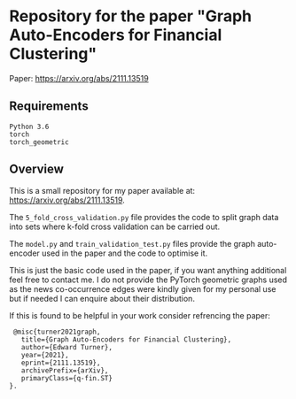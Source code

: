 # Repository for the paper "Graph Auto-Encoders for Financial Clustering"

Paper: https://arxiv.org/abs/2111.13519

## Requirements
```
Python 3.6
torch
torch_geometric
```
## Overview
This is a small repository for my paper available at: https://arxiv.org/abs/2111.13519.

The ```5_fold_cross_validation.py``` file provides the code to split graph data into sets where k-fold cross validation can be carried out.

The ```model.py``` and ```train_validation_test.py``` files provide the graph auto-encoder used in the paper and the code to optimise it.

This is just the basic code used in the paper, if you want anything additional feel free to contact me. I do not provide the PyTorch geometric graphs used as the news co-occurrence edges were kindly given for my personal use but if needed I can enquire about their distribution. 

If this is found to be helpful in your work consider refrencing the paper:

     @misc{turner2021graph,
       title={Graph Auto-Encoders for Financial Clustering}, 
       author={Edward Turner},
       year={2021},
       eprint={2111.13519},
       archivePrefix={arXiv},
       primaryClass={q-fin.ST}
    }.
